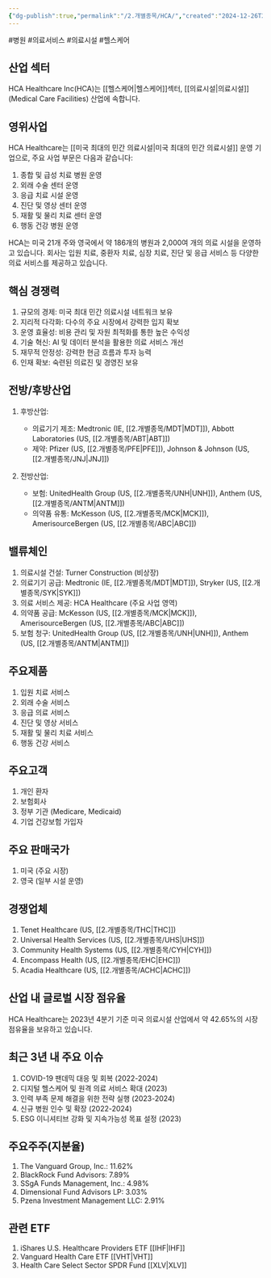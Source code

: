 ```yaml
---
{"dg-publish":true,"permalink":"/2.개별종목/HCA/","created":"2024-12-26T21:53:36.225+09:00","updated":"2025-06-03T20:05:59.369+09:00"}
---
```


#병원 #의료서비스 #의료시설 #헬스케어

## 산업 섹터

HCA Healthcare Inc(HCA)는 [[헬스케어\|헬스케어]]섹터, [[의료시설\|의료시설]](Medical Care Facilities) 산업에 속합니다.

## 영위사업

HCA Healthcare는 [[미국 최대의 민간 의료시설\|미국 최대의 민간 의료시설]] 운영 기업으로, 주요 사업 부문은 다음과 같습니다:

1. 종합 및 급성 치료 병원 운영
2. 외래 수술 센터 운영
3. 응급 치료 시설 운영
4. 진단 및 영상 센터 운영
5. 재활 및 물리 치료 센터 운영
6. 행동 건강 병원 운영

HCA는 미국 21개 주와 영국에서 약 186개의 병원과 2,000여 개의 의료 시설을 운영하고 있습니다. 회사는 입원 치료, 중환자 치료, 심장 치료, 진단 및 응급 서비스 등 다양한 의료 서비스를 제공하고 있습니다.

## 핵심 경쟁력

1. 규모의 경제: 미국 최대 민간 의료시설 네트워크 보유
2. 지리적 다각화: 다수의 주요 시장에서 강력한 입지 확보
3. 운영 효율성: 비용 관리 및 자원 최적화를 통한 높은 수익성
4. 기술 혁신: AI 및 데이터 분석을 활용한 의료 서비스 개선
5. 재무적 안정성: 강력한 현금 흐름과 투자 능력
6. 인재 확보: 숙련된 의료진 및 경영진 보유

## 전방/후방산업

1. 후방산업:
    
    - 의료기기 제조: Medtronic (IE, [[2.개별종목/MDT\|MDT]]), Abbott Laboratories (US, [[2.개별종목/ABT\|ABT]])
    - 제약: Pfizer (US, [[2.개별종목/PFE\|PFE]]), Johnson & Johnson (US, [[2.개별종목/JNJ\|JNJ]])
    
2. 전방산업:
    
    - 보험: UnitedHealth Group (US, [[2.개별종목/UNH\|UNH]]), Anthem (US, [[2.개별종목/ANTM\|ANTM]])
    - 의약품 유통: McKesson (US, [[2.개별종목/MCK\|MCK]]), AmerisourceBergen (US, [[2.개별종목/ABC\|ABC]])
    

## 밸류체인

1. 의료시설 건설: Turner Construction (비상장)
2. 의료기기 공급: Medtronic (IE, [[2.개별종목/MDT\|MDT]]), Stryker (US, [[2.개별종목/SYK\|SYK]])
3. 의료 서비스 제공: HCA Healthcare (주요 사업 영역)
4. 의약품 공급: McKesson (US, [[2.개별종목/MCK\|MCK]]), AmerisourceBergen (US, [[2.개별종목/ABC\|ABC]])
5. 보험 청구: UnitedHealth Group (US, [[2.개별종목/UNH\|UNH]]), Anthem (US, [[2.개별종목/ANTM\|ANTM]])

## 주요제품

1. 입원 치료 서비스
2. 외래 수술 서비스
3. 응급 의료 서비스
4. 진단 및 영상 서비스
5. 재활 및 물리 치료 서비스
6. 행동 건강 서비스

## 주요고객

1. 개인 환자
2. 보험회사
3. 정부 기관 (Medicare, Medicaid)
4. 기업 건강보험 가입자

## 주요 판매국가

1. 미국 (주요 시장)
2. 영국 (일부 시설 운영)

## 경쟁업체

1. Tenet Healthcare (US, [[2.개별종목/THC\|THC]])
2. Universal Health Services (US, [[2.개별종목/UHS\|UHS]])
3. Community Health Systems (US, [[2.개별종목/CYH\|CYH]])
4. Encompass Health (US, [[2.개별종목/EHC\|EHC]])
5. Acadia Healthcare (US, [[2.개별종목/ACHC\|ACHC]])

## 산업 내 글로벌 시장 점유율

HCA Healthcare는 2023년 4분기 기준 미국 의료시설 산업에서 약 42.65%의 시장 점유율을 보유하고 있습니다.

## 최근 3년 내 주요 이슈

1. COVID-19 팬데믹 대응 및 회복 (2022-2024)
2. 디지털 헬스케어 및 원격 의료 서비스 확대 (2023)
3. 인력 부족 문제 해결을 위한 전략 실행 (2023-2024)
4. 신규 병원 인수 및 확장 (2022-2024)
5. ESG 이니셔티브 강화 및 지속가능성 목표 설정 (2023)

## 주요주주(지분율)

1. The Vanguard Group, Inc.: 11.62%
2. BlackRock Fund Advisors: 7.89%
3. SSgA Funds Management, Inc.: 4.98%
4. Dimensional Fund Advisors LP: 3.03%
5. Pzena Investment Management LLC: 2.91%

## 관련 ETF

1. iShares U.S. Healthcare Providers ETF [[IHF\|IHF]]
2. Vanguard Health Care ETF [[VHT\|VHT]]
3. Health Care Select Sector SPDR Fund [[XLV\|XLV]]